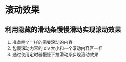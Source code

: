 # 滚动效果

## 利用隐藏的滑动条慢慢滑动实现滚动效果

1. 准备两个一样的需要滚动的内容
2. 包裹滚动内容的 div 大小和一个滚动内容区一样
3. 通过使用定时器慢慢下拉滑动条实现滚动效果

